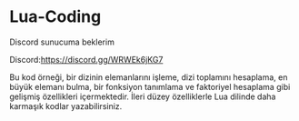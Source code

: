 # Lua-Coding

Discord sunucuma beklerim 

Discord:https://discord.gg/WRWEk6jKG7

Bu kod örneği, bir dizinin elemanlarını işleme, dizi toplamını hesaplama, en büyük elemanı bulma, bir fonksiyon tanımlama ve faktoriyel hesaplama gibi gelişmiş özellikleri içermektedir. İleri düzey özelliklerle Lua dilinde daha karmaşık kodlar yazabilirsiniz.



